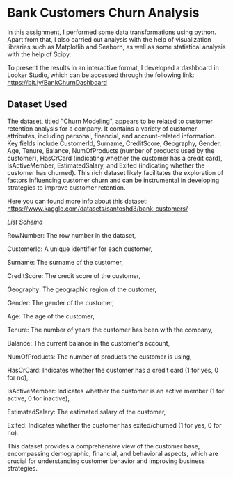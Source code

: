 # Bank Customers Churn Analysis

In this assignment, I performed some data transformations using python. Apart from that, I also carried out analysis with the help of visualization libraries such as Matplotlib and Seaborn, as well as some statistical analysis with the help of Scipy. 

To present the results in an interactive format, I developed a dashboard in Looker Studio, which can be accessed through the following link: https://bit.ly/BankChurnDashboard

## Dataset Used

The dataset, titled "Churn Modeling", appears to be related to customer retention analysis for a company. It contains a variety of customer attributes, including personal, financial, and account-related information. Key fields include CustomerId, Surname, CreditScore, Geography, Gender, Age, Tenure, Balance, NumOfProducts (number of products used by the customer), HasCrCard (indicating whether the customer has a credit card), IsActiveMember, EstimatedSalary, and Exited (indicating whether the customer has churned). This rich dataset likely facilitates the exploration of factors influencing customer churn and can be instrumental in developing strategies to improve customer retention.

Here you can found more info about this dataset: https://www.kaggle.com/datasets/santoshd3/bank-customers/

*List Schema*


RowNumber: The row number in the dataset,

CustomerId: A unique identifier for each customer,

Surname: The surname of the customer,

CreditScore: The credit score of the customer,

Geography: The geographic region of the customer,

Gender: The gender of the customer,

Age: The age of the customer,

Tenure: The number of years the customer has been with the company,

Balance: The current balance in the customer's account,

NumOfProducts: The number of products the customer is using,

HasCrCard: Indicates whether the customer has a credit card (1 for yes, 0 for no),

IsActiveMember: Indicates whether the customer is an active member (1 for active, 0 for inactive),

EstimatedSalary: The estimated salary of the customer,

Exited: Indicates whether the customer has exited/churned (1 for yes, 0 for no).


This dataset provides a comprehensive view of the customer base, encompassing demographic, financial, and behavioral aspects, which are crucial for understanding customer behavior and improving business strategies. ​
